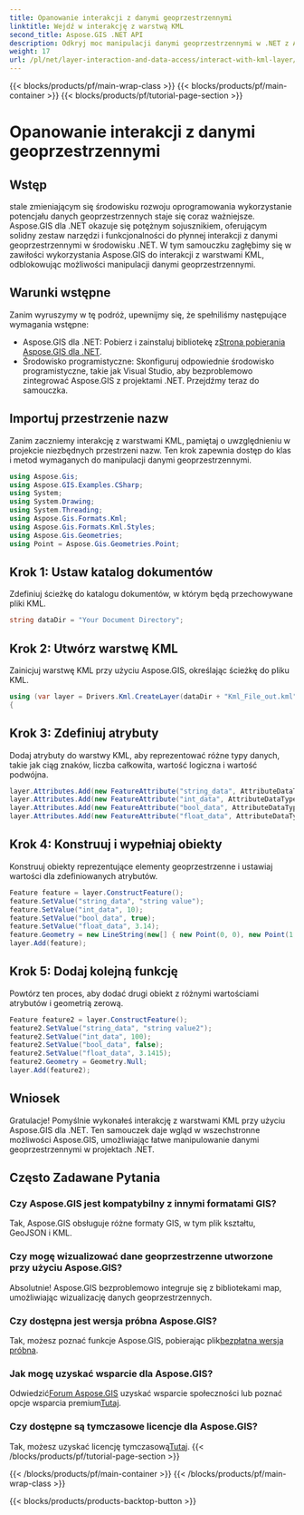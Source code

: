 ```yaml
---
title: Opanowanie interakcji z danymi geoprzestrzennymi
linktitle: Wejdź w interakcję z warstwą KML
second_title: Aspose.GIS .NET API
description: Odkryj moc manipulacji danymi geoprzestrzennymi w .NET z Aspose.GIS. Przewodnik krok po kroku dotyczący interakcji z warstwami KML. Pobierz teraz bezpłatną wersję próbną!
weight: 17
url: /pl/net/layer-interaction-and-data-access/interact-with-kml-layer/
---
```


{{< blocks/products/pf/main-wrap-class >}}
{{< blocks/products/pf/main-container >}}
{{< blocks/products/pf/tutorial-page-section >}}

# Opanowanie interakcji z danymi geoprzestrzennymi

## Wstęp
stale zmieniającym się środowisku rozwoju oprogramowania wykorzystanie potencjału danych geoprzestrzennych staje się coraz ważniejsze. Aspose.GIS dla .NET okazuje się potężnym sojusznikiem, oferującym solidny zestaw narzędzi i funkcjonalności do płynnej interakcji z danymi geoprzestrzennymi w środowisku .NET. W tym samouczku zagłębimy się w zawiłości wykorzystania Aspose.GIS do interakcji z warstwami KML, odblokowując możliwości manipulacji danymi geoprzestrzennymi.
## Warunki wstępne
Zanim wyruszymy w tę podróż, upewnijmy się, że spełniliśmy następujące wymagania wstępne:
-  Aspose.GIS dla .NET: Pobierz i zainstaluj bibliotekę z[Strona pobierania Aspose.GIS dla .NET](https://releases.aspose.com/gis/net/).
- Środowisko programistyczne: Skonfiguruj odpowiednie środowisko programistyczne, takie jak Visual Studio, aby bezproblemowo zintegrować Aspose.GIS z projektami .NET.
Przejdźmy teraz do samouczka.
## Importuj przestrzenie nazw
Zanim zaczniemy interakcję z warstwami KML, pamiętaj o uwzględnieniu w projekcie niezbędnych przestrzeni nazw. Ten krok zapewnia dostęp do klas i metod wymaganych do manipulacji danymi geoprzestrzennymi.
```csharp
using Aspose.Gis;
using Aspose.GIS.Examples.CSharp;
using System;
using System.Drawing;
using System.Threading;
using Aspose.Gis.Formats.Kml;
using Aspose.Gis.Formats.Kml.Styles;
using Aspose.Gis.Geometries;
using Point = Aspose.Gis.Geometries.Point;
```
## Krok 1: Ustaw katalog dokumentów
Zdefiniuj ścieżkę do katalogu dokumentów, w którym będą przechowywane pliki KML.
```csharp
string dataDir = "Your Document Directory";
```
## Krok 2: Utwórz warstwę KML
Zainicjuj warstwę KML przy użyciu Aspose.GIS, określając ścieżkę do pliku KML.
```csharp
using (var layer = Drivers.Kml.CreateLayer(dataDir + "Kml_File_out.kml"))
{
```
## Krok 3: Zdefiniuj atrybuty
Dodaj atrybuty do warstwy KML, aby reprezentować różne typy danych, takie jak ciąg znaków, liczba całkowita, wartość logiczna i wartość podwójna.
```csharp
layer.Attributes.Add(new FeatureAttribute("string_data", AttributeDataType.String));
layer.Attributes.Add(new FeatureAttribute("int_data", AttributeDataType.Integer));
layer.Attributes.Add(new FeatureAttribute("bool_data", AttributeDataType.Boolean));
layer.Attributes.Add(new FeatureAttribute("float_data", AttributeDataType.Double));
```
## Krok 4: Konstruuj i wypełniaj obiekty
Konstruuj obiekty reprezentujące elementy geoprzestrzenne i ustawiaj wartości dla zdefiniowanych atrybutów.
```csharp
Feature feature = layer.ConstructFeature();
feature.SetValue("string_data", "string value");
feature.SetValue("int_data", 10);
feature.SetValue("bool_data", true);
feature.SetValue("float_data", 3.14);
feature.Geometry = new LineString(new[] { new Point(0, 0), new Point(1, 1) });
layer.Add(feature);
```
## Krok 5: Dodaj kolejną funkcję
Powtórz ten proces, aby dodać drugi obiekt z różnymi wartościami atrybutów i geometrią zerową.
```csharp
Feature feature2 = layer.ConstructFeature();
feature2.SetValue("string_data", "string value2");
feature2.SetValue("int_data", 100);
feature2.SetValue("bool_data", false);
feature2.SetValue("float_data", 3.1415);
feature2.Geometry = Geometry.Null;
layer.Add(feature2);
```
## Wniosek
Gratulacje! Pomyślnie wykonałeś interakcję z warstwami KML przy użyciu Aspose.GIS dla .NET. Ten samouczek daje wgląd w wszechstronne możliwości Aspose.GIS, umożliwiając łatwe manipulowanie danymi geoprzestrzennymi w projektach .NET.
## Często Zadawane Pytania
### Czy Aspose.GIS jest kompatybilny z innymi formatami GIS?
Tak, Aspose.GIS obsługuje różne formaty GIS, w tym plik kształtu, GeoJSON i KML.
### Czy mogę wizualizować dane geoprzestrzenne utworzone przy użyciu Aspose.GIS?
Absolutnie! Aspose.GIS bezproblemowo integruje się z bibliotekami map, umożliwiając wizualizację danych geoprzestrzennych.
### Czy dostępna jest wersja próbna Aspose.GIS?
 Tak, możesz poznać funkcje Aspose.GIS, pobierając plik[bezpłatna wersja próbna](https://releases.aspose.com/).
### Jak mogę uzyskać wsparcie dla Aspose.GIS?
 Odwiedzić[Forum Aspose.GIS](https://forum.aspose.com/c/gis/33) uzyskać wsparcie społeczności lub poznać opcje wsparcia premium[Tutaj](https://purchase.aspose.com/buy).
### Czy dostępne są tymczasowe licencje dla Aspose.GIS?
 Tak, możesz uzyskać licencję tymczasową[Tutaj](https://purchase.aspose.com/temporary-license/).
{{< /blocks/products/pf/tutorial-page-section >}}

{{< /blocks/products/pf/main-container >}}
{{< /blocks/products/pf/main-wrap-class >}}

{{< blocks/products/products-backtop-button >}}
